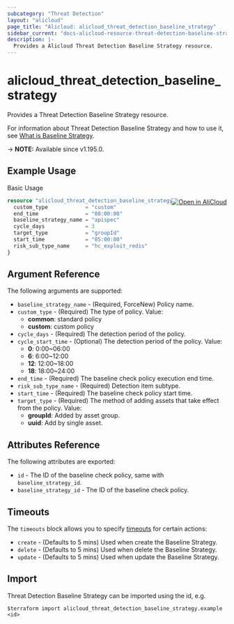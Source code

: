 ```yaml
---
subcategory: "Threat Detection"
layout: "alicloud"
page_title: "Alicloud: alicloud_threat_detection_baseline_strategy"
sidebar_current: "docs-alicloud-resource-threat-detection-baseline-strategy"
description: |-
  Provides a Alicloud Threat Detection Baseline Strategy resource.
---
```


# alicloud_threat_detection_baseline_strategy

Provides a Threat Detection Baseline Strategy resource.

For information about Threat Detection Baseline Strategy and how to use it, see [What is Baseline Strategy](https://www.alibabacloud.com/help/en/security-center/latest/api-sas-2018-12-03-modifystrategy).

-> **NOTE:** Available since v1.195.0.

## Example Usage
<div class="oics-button" style="float: right;margin: 0 0 -40px 0;">
  <a href="https://api.aliyun.com/api-tools/terraform?resource=alicloud_threat_detection_baseline_strategy&exampleId=1975341a-56d8-9ff0-627e-9afc19a8a3cd52b1de21&activeTab=example&spm=docs.r.threat_detection_baseline_strategy.0.1975341a56" target="_blank">
    <img alt="Open in AliCloud" src="https://img.alicdn.com/imgextra/i1/O1CN01hjjqXv1uYUlY56FyX_!!6000000006049-55-tps-254-36.svg" style="max-height: 44px; margin: 32px auto; max-width: 100%;">
  </a>
</div>

Basic Usage

```terraform
resource "alicloud_threat_detection_baseline_strategy" "default" {
  custom_type            = "custom"
  end_time               = "08:00:00"
  baseline_strategy_name = "apispec"
  cycle_days             = 3
  target_type            = "groupId"
  start_time             = "05:00:00"
  risk_sub_type_name     = "hc_exploit_redis"
}
```

## Argument Reference

The following arguments are supported:
* `baseline_strategy_name` - (Required, ForceNew) Policy name.
* `custom_type` - (Required) The type of policy. Value:
  * **common**: standard policy
  * **custom**: custom policy
* `cycle_days` - (Required) The detection period of the policy.
* `cycle_start_time` - (Optional) The detection period of the policy. Value:
  * **0**: 0:00~06:00
  * **6**: 6:00~12:00
  * **12**: 12:00~18:00
  * **18**: 18:00~24:00
* `end_time` - (Required) The baseline check policy execution end time.
* `risk_sub_type_name` - (Required) Detection item subtype.
* `start_time` - (Required) The baseline check policy start time.
* `target_type` - (Required) The method of adding assets that take effect from the policy. Value:
  * **groupId**: Added by asset group.
  * **uuid**: Add by single asset.


## Attributes Reference

The following attributes are exported:
* `id` - The ID of the baseline check policy, same with `baseline_strategy_id`.
* `baseline_strategy_id` - The ID of the baseline check policy.

## Timeouts

The `timeouts` block allows you to specify [timeouts](https://www.terraform.io/docs/configuration-0-11/resources.html#timeouts) for certain actions:
* `create` - (Defaults to 5 mins) Used when create the Baseline Strategy.
* `delete` - (Defaults to 5 mins) Used when delete the Baseline Strategy.
* `update` - (Defaults to 5 mins) Used when update the Baseline Strategy.

## Import

Threat Detection Baseline Strategy can be imported using the id, e.g.

```shell
$terraform import alicloud_threat_detection_baseline_strategy.example <id>
```
